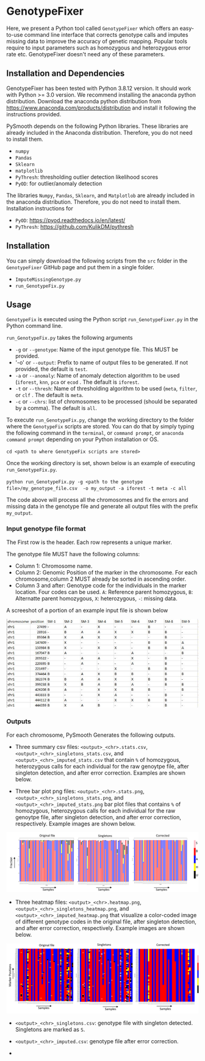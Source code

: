 # GenotypeFixer

Here, we present a Python tool called `GenotypeFixer` which offers an easy-to-use command line interface that corrects genotype calls and imputes missing data to improve the accuracy of genetic mapping. Popular tools require to input parameters such as homozygous and heterozygous error rate etc. GenotypeFixer doesn't need any of these parameters.



## Installation and Dependencies

GenotypeFixer has been tested with Python 3.8.12 version. It should work with Python >= 3.0 version. We recommend installing the anaconda python distribution. Download the anaconda python distribution from https://www.anaconda.com/products/distribution and install it following the instructions provided.

PySmooth depends on the following Python libraries. These libraries are already included in the Anaconda distribution. Therefore, you do not need to install them.

- `numpy`
- `Pandas`
- `Sklearn`
- `matplotlib`
- `PyThresh`:  thresholding outlier detection likelihood scores
- `PyOD`: for outlier/anomaly detection


The libraries `Numpy`, `Pandas`, `Sklearn`, and `Matplotlob` are already included in the anaconda distribution. Therefore, you do not need to install them. Installation instructions for 

- `PyOD`: https://pyod.readthedocs.io/en/latest/
- `PyThresh`: https://github.com/KulikDM/pythresh

## Installation


You can simply download the following scripts from the `src` folder in the `GenotypeFixer` GitHub page and put them in a single folder. 

- `ImputeMissingGenotype.py`
- `run_GenotypeFix.py`


## Usage

`GenotypeFix` is executed using the Python script `run_GenotypeFixer.py` in the Python command line.

`run_GenotypeFix.py` takes the following arguments

- `-g` or `--genotype`: Name of the input genotype file. This MUST be provided.
- '-o' or `--output`: Prefix to name of output files to be generated. If not provided, the default is `test`.
- `-a` or `--anomaly`: Name of anomaly detection algorithm to be used (`iforest`, `knn`, `pca` or `ecod` . The default is `iforest`.
- `-t` or `--thresh`: Name of thresholding algorithm to be used (`meta`, `filter`, or `clf` . The default is `meta`.
- `-c` or `--chrs`: list of chromosomes to be processed (should be separated by a comma). The default is `all`.


To execute `run_GenotypeFix.py`, change the working directory to the folder where the `GenotypeFix` scripts are stored. You can do that by simply typing the following command in the `terminal`, or `command prompt`, or  `anaconda command prompt` depending on your Python installation or OS.

`cd <path to where GenotypeFix scripts are stored>`

Once the working directory is set, shown below is an example of executing `run_GenotypeFix.py`.

`python run_GenotypeFix.py -g <path to the genotype file>/my_genotype_file.csv  -o my_output -a iforest -t meta -c all`

The code above will process all the chromosomes and fix the errors and missing data in the genotype file and generate all output files with the prefix `my_output`. 
  
### Input genotype file format

The First row is the header. Each row represents a unique marker.

The genotype file MUST have the following columns:

- Column 1: Chromosome name.
- Column 2: Genomic Position of the marker in the chromosome. For each chromosome,column 2 MUST already be sorted in ascending order.
- Column 3 and after: Genotype code for the individuals in the marker location. Four codes can be used. `A`: Reference parent homozygous, `B`: Alternatte parent homozygous, `X`: heterozygous, `-`: missing data.

A screeshot of a portion of an example input file is shown below

![Example Input Genotype File](https://github.com/lncRNAAddict/GenotypeFixer/blob/main/Figures/genotype_file.JPG)


### Outputs

For each chromosome, PySmooth Generates the following outputs.

- Three summary csv files: `<output>_<chr>.stats.csv`, `<output>_<chr>_singletons_stats.csv`, and `<output>_<chr>_imputed_stats.csv` that contain `%` of homozygous, heterozygous calls for each individual for the raw genoytpe file, after singleton detection, and after error correction. Examples are shown below.

- Three bar plot png files: `<output>_<chr>.stats.png`, `<output>_<chr>_singletons_stats.png`, and `<output>_<chr>_imputed_stats.png` bar plot files that contains `%` of homozygous, heterozygous calls for each individual for the raw genoytpe file, after singleton detection, and after error correction, respectively. Example images are shown below.

![alt text](https://github.com/lncRNAAddict/PySmooth/blob/main/example/Slide3.PNG)

- Three heatmap files: `<output>_<chr>.heatmap.png`, `<output>_<chr>_singletons_heatmap.png`, and `<output>_<chr>_imputed_heatmap.png` that visualize a color-coded image of different genotype codes in the original file, after singleton detection, and after error correction, respectively. Example images are shown below.

![alt text](https://github.com/lncRNAAddict/PySmooth/blob/main/example/Slide2.PNG)

- `<output>_<chr>_singletons.csv`: genotype file with singleton detected. Singletons are marked as `S`. 
- `<output>_<chr>_imputed.csv`: genotype file after error correction.

- 
